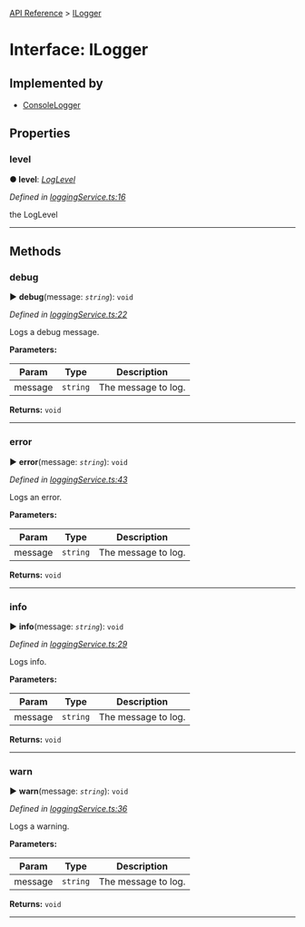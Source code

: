 [API Reference](../README.md) > [ILogger](../interfaces/ILogger.md)



# Interface: ILogger

## Implemented by

* [ConsoleLogger](../classes/ConsoleLogger.md)


## Properties
<a id="level"></a>

###  level

**●  level**:  *[LogLevel](../enums/LogLevel.md)* 

*Defined in [loggingService.ts:16](https://github.com/daostack/arc.js/blob/caacbb2/lib/loggingService.ts#L16)*



the LogLevel




___


## Methods
<a id="debug"></a>

###  debug

► **debug**(message: *`string`*): `void`



*Defined in [loggingService.ts:22](https://github.com/daostack/arc.js/blob/caacbb2/lib/loggingService.ts#L22)*



Logs a debug message.


**Parameters:**

| Param | Type | Description |
| ------ | ------ | ------ |
| message | `string`   |  The message to log. |





**Returns:** `void`





___

<a id="error"></a>

###  error

► **error**(message: *`string`*): `void`



*Defined in [loggingService.ts:43](https://github.com/daostack/arc.js/blob/caacbb2/lib/loggingService.ts#L43)*



Logs an error.


**Parameters:**

| Param | Type | Description |
| ------ | ------ | ------ |
| message | `string`   |  The message to log. |





**Returns:** `void`





___

<a id="info"></a>

###  info

► **info**(message: *`string`*): `void`



*Defined in [loggingService.ts:29](https://github.com/daostack/arc.js/blob/caacbb2/lib/loggingService.ts#L29)*



Logs info.


**Parameters:**

| Param | Type | Description |
| ------ | ------ | ------ |
| message | `string`   |  The message to log. |





**Returns:** `void`





___

<a id="warn"></a>

###  warn

► **warn**(message: *`string`*): `void`



*Defined in [loggingService.ts:36](https://github.com/daostack/arc.js/blob/caacbb2/lib/loggingService.ts#L36)*



Logs a warning.


**Parameters:**

| Param | Type | Description |
| ------ | ------ | ------ |
| message | `string`   |  The message to log. |





**Returns:** `void`





___


